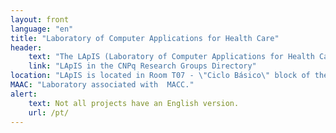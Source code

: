 ```yaml
---
layout: front
language: "en"
title: "Laboratory of Computer Applications for Health Care"
header:
    text: "The LApIS (Laboratory of Computer Applications for Health Care) is a laboratory located at the School of Arts, Sciences and Humanities of the University of São Paulo, whose main objective is to design and develop low cost techniques and tools for but not limited to - health area."
    link: "LApIS in the CNPq Research Groups Directory"
location: "LApIS is located in Room T07 - \"Ciclo Básico\" block of the School of Arts, Sciences and Humanities of the University of São Paulo."
MAAC: "Laboratory associated with  MACC."
alert: 
    text: Not all projects have an English version.
    url: /pt/
---
```

